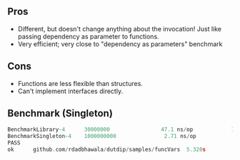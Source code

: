 ## Pros
* Different, but doesn't change anything about the invocation! Just like passing dependency as parameter to functions.
* Very efficient; very close to "dependency as parameters" benchmark

## Cons
* Functions are less flexible than structures.
* Can't implement interfaces directly.

## Benchmark (Singleton)
```go
BenchmarkLibrary-4      30000000                47.1 ns/op            16 B/op          1 allocs/op
BenchmarkSingleton-4    1000000000               2.71 ns/op            0 B/op          0 allocs/op
PASS
ok      github.com/rdadbhawala/dutdip/samples/funcVars  5.320s
```
